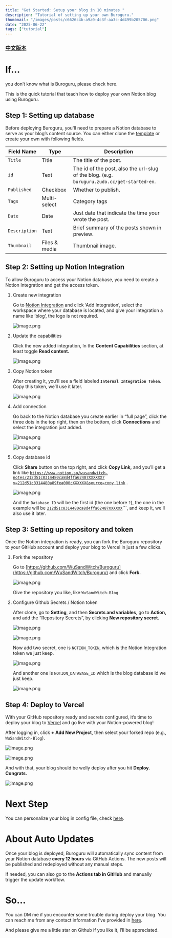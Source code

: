 ```yaml
---
title: "Get Started: Setup your blog in 10 minutes "
description: "Tutorial of setting up your own Buroguru."
thumbnail: "/images/posts/c6626c4b-a9a0-4c3f-aa3c-4d499b205706.png"
date: "2025-06-22"
tags: ["tutorial"]
---
```


### [中文版本](https://buroguru.zudo.cc/posts/get-started-zh)


# If…


you don’t know what is Buroguru, please check here.


This is the quick tutorial that teach how to deploy your own Notion blog using Buroguru.


## Step 1: Setting up database


Before deploying Buroguru, you'll need to prepare a Notion database to serve as your blog’s content source. You can either clone the [template](/21ad51c831448068b621f3b5def5dd2d) or create your own with following fields.


| Field Name    | Type          | Description                                                                                 |
| ------------- | ------------- | ------------------------------------------------------------------------------------------- |
| `Title`       | Title         | The title of the post.                                                                      |
| `id`          | Text          | The id of the post, also the url-slug of the blog. (e.g. `buruguru.zudo.cc/get-started-en`. |
| `Published`   | Checkbox      | Whether to publish.                                                                         |
| `Tags`        | Multi-select  | Category tags                                                                               |
| `Date`        | Date          | Just date that indicate the time your wrote the post.                                       |
| `Description` | Text          | Brief summary of the posts shown in preview.                                                |
| `Thumbnail`   | Files & media | Thumbnail image.                                                                            |


## Step 2: Setting up Notion Integration


To allow Buroguru to access your Notion database, you need to create a Notion Integration and get the access token.

1. Create new integration

	Go to [Notion Integration](https://www.notion.so/profile/integrations) and click ‘Add Integration’, select the workspace where your database is located, and give your integration a name like ‘blog’, the logo is not required.


	![image.png](/images/posts/b3724eb9-c624-460d-bfb3-99c3eceace92.png)

2. Update the capabilities

	Click the new added integration, In the **Content Capabilities** section, at least toggle **Read content.**


	![image.png](/images/posts/a8a5700d-7161-4e88-bf41-6e091ef12fcd.png)

3. Copy Notion token

	After creating it, you’ll see a field labeled **`Internal Integration Token`**. Copy this token, we’ll use it later.


	![image.png](/images/posts/be02effe-7a16-4f8c-874d-fe4080d0a88f.png)

4. Add connection

	Go back to the Notion database you create earlier in “full page”, click the three dots in the top right, then on the bottom, click **Connections** and select the integration just added.


	![image.png](/images/posts/67a3b7fd-79b0-4826-961c-41cc5a2aa58a.png)


	![image.png](/images/posts/64d243bd-9e4e-469c-9e60-21993171b4ed.png)

5. Copy database id

	Click **Share** button on the top right, and click **Copy Link,** and you’ll get a link like [`https://www.notion.so/wusandwitch-notes/212d51c8314480ca8d4ffa62487XXXXXX?v=212d51c8314480a89fea000cXXXXXX&source=copy_link`](https://www.notion.so/wusandwitch-notes/212d51c8314480ca8d4ffa624873e734?v=212d51c8314480a89fea000c43f4e73f) .


	![image.png](/images/posts/761ea018-8206-4374-b655-1bbfcb0a5246.png)


	And the `Database ID` will be the first id (the one before `?`), the one in the example will be  [`212d51c8314480ca8d4ffa62487XXXXXX`](https://www.notion.so/wusandwitch-notes/212d51c8314480ca8d4ffa624873e734?v=212d51c8314480a89fea000c43f4e73f)```, and keep it, we'll also use it later.


## Step 3: Setting up repository and token


Once the Notion integration is ready, you can fork the Buroguru repository to your GitHub account and deploy your blog to Vercel in just a few clicks.

1. Fork the repository

	Go to [https://github.com/WuSandWitch/Buroguru](https://github.com/WuSandWitch/Buroguru) and click **Fork.**


	![image.png](/images/posts/d6afcccf-ee63-4eb6-a01f-ee5470b0f774.png)


	Give the repository you like, like `WuSandWitch-Blog`

2. Configure Github Secrets /  Notion token

	After clone, go to **Setting**, and then **Secrets and variables**, go to **Action,** and add the “Repository Secrets”, by clicking **New repository secret.**


	![image.png](/images/posts/3139beb4-d2b9-4aba-b734-561ff216a47b.png)


	![image.png](/images/posts/d32e5429-1756-40e2-94b1-1eef614c055c.png)


	Now add two secret, one is `NOTION_TOKEN`, which is the Notion Integration token we just keep.


	![image.png](/images/posts/0a4b1fb0-ae71-40cd-b0c2-66f0e4ccf5b9.png)


	And another one is `NOTION_DATABASE_ID` which is the blog database id we just keep.


	![image.png](/images/posts/9a0393fc-1ab5-48e7-9a10-e5adf3b6ccd5.png)


## Step 4: Deploy to Vercel


With your GitHub repository ready and secrets configured, it’s time to deploy your blog to [Vercel](https://vercel.com/) and go live with your Notion-powered blog!


After logging in, click **+ Add New Project**, then select your forked repo (e.g., `WuSandWitch-Blog`).


![image.png](/images/posts/96fba292-2730-4056-940f-028a16ebea44.png)


![image.png](/images/posts/c6fb19b5-9252-4de1-8518-684db96562e7.png)


And with that, your blog should be welly deploy after you hit **Deploy. Congrats.**


![image.png](/images/posts/5385562b-527d-49c9-b78e-e9b66f89c3d3.png)


# Next Step


You can personalize your blog in config file, check [here](https://buroguru.zudo.cc/posts/config-guide-en).


# About Auto Updates


Once your blog is deployed, Buroguru will automatically sync content from your Notion database **every 12 hours** via GitHub Actions. The new posts will be published and redeployed without any manual steps.


If needed, you can also go to the **Actions tab in GitHub** and manually trigger the update workflow.


# So…


You can DM me if you encounter some trouble during deploy your blog. You can reach me from any contact information I’ve provided in [here](https://wusandwitch.zudo.cc/).


And please give me a little star on Github if you like it, I’ll be appreciated.

